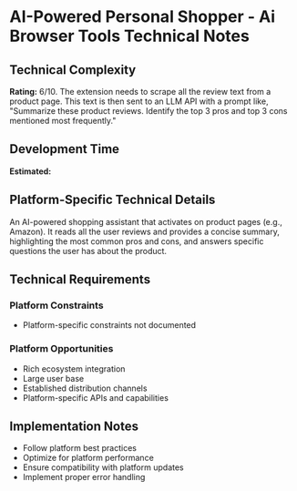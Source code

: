 # AI-Powered Personal Shopper - Ai Browser Tools Technical Notes

## Technical Complexity
**Rating:** 6/10. The extension needs to scrape all the review text from a product page. This text is then sent to an LLM API with a prompt like, "Summarize these product reviews. Identify the top 3 pros and top 3 cons mentioned most frequently."

## Development Time
**Estimated:** 

## Platform-Specific Technical Details
An AI-powered shopping assistant that activates on product pages (e.g., Amazon). It reads all the user reviews and provides a concise summary, highlighting the most common pros and cons, and answers specific questions the user has about the product.

## Technical Requirements

### Platform Constraints
- Platform-specific constraints not documented

### Platform Opportunities
- Rich ecosystem integration
- Large user base
- Established distribution channels
- Platform-specific APIs and capabilities

## Implementation Notes
- Follow platform best practices
- Optimize for platform performance
- Ensure compatibility with platform updates
- Implement proper error handling
